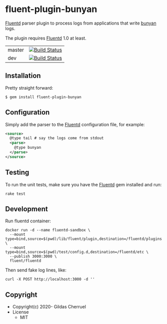 # fluent-plugin-bunyan

[Fluentd](https://fluentd.org/) parser plugin to process logs from applications that write [bunyan](https://github.com/gildas/go-logger/blob/master/trentm/node-bunyan) logs.

The plugin requires [Fluentd](https://fluentd.org/) 1.0 at least.

|  |   |
---|---|
master | [![Build Status](https://dev.azure.com/keltiek/gildas/_apis/build/status/gildas.fluent-plugin-bunyan?branchName=master)](https://dev.azure.com/keltiek/gildas/_build/latest?definitionId=4&branchName=master)
dev | [![Build Status](https://dev.azure.com/keltiek/gildas/_apis/build/status/gildas.fluent-plugin-bunyan?branchName=dev)](https://dev.azure.com/keltiek/gildas/_build/latest?definitionId=4&branchName=dev)

## Installation

Pretty straight forward:  
```console
$ gem install fluent-plugin-bunyan
```

## Configuration

Simply add the parser to the [Fluentd](https://fluentd.org/) configuration file, for example:

```xml
<source>
  @type tail # say the logs come from stdout
  <parse>
    @type bunyan
  </parse>
</source>
```

## Testing

To run the unit tests, make sure you have the [Fluentd](https://fluentd.org/) gem installed and run:

```console
rake test
```

## Development

Run fluentd container:  
```console
docker run -d --name fluentd-sandbox \
  --mount type=bind,source=$(pwd)/lib/fluent/plugin,destination=/fluentd/plugins \
  --mount type=bind,source=$(pwd)/test/config.d,destination=/fluentd/etc \
  --publish 3000:3000 \
  fluent/fluentd
```

Then send fake log lines, like:
```console
curl -X POST http://localhost:3000 -d ''
```

## Copyright

* Copyright(c) 2020- Gildas Cherruel
* License
  * MIT
